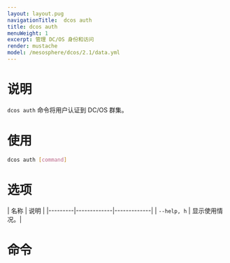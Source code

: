 ```yaml
---
layout: layout.pug
navigationTitle:  dcos auth
title: dcos auth
menuWeight: 1
excerpt: 管理 DC/OS 身份和访问
render: mustache
model: /mesosphere/dcos/2.1/data.yml
---
```


# 说明
`dcos auth` 命令将用户认证到 DC/OS 群集。

# 使用

```bash
dcos auth [command]
```

# 选项

| 名称 | 说明 |
|---------|-------------|-------------|
| `--help, h`   | 显示使用情况。|

# 命令

